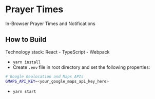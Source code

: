 # Prayer Times

In-Browser Prayer Times and Notifications

## How to Build

Technology stack: React - TypeScript - Webpack

- `yarn install`
- Create `.env` file in root directory and set the following properties:

```bash
# Google Geolocation and Maps APIs
GMAPS_API_KEY=<your_google_maps_api_key_here>
```

- `yarn start`
